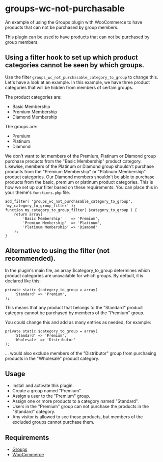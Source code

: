 # groups-wc-not-purchasable
An example of using the Groups plugin with WooCommerce to have products that can not be purchased by group members.

This plugin can be used to have products that can not be purchased by group members.

## Using a filter hook to set up which product categories cannot be seen by which groups.
Use the filter `groups_wc_not_purchasable_category_to_group` to change this.
Let's have a look at an example. In this example, we have three product categories that will be hidden from members of certain groups.

The product categories are:

- Basic Membership
- Premium Membership
- Diamond Membership

The groups are:

- Premium
- Platinum
- Diamond

We don't want to let members of the Premium, Platinum or Diamond group purchase products from the "Basic Membership" product category.
Likewise, members of the Platinum or Diamond group shouldn't
purchase products from the "Premium Membership" or "Platinum Membership" product categories.
Our Diamond members shouldn't be able to purchase products from the basic, premium or platinum product categories.
This is how we set up our filter based on these requirements. You can place this in your theme's `functions.php` file.

```
add_filter( 'groups_wc_not_purchasable_category_to_group', 'my_category_to_group_filter' );
function my_category_to_group_filter( $category_to_group ) {
	return array(
		'Basic Membership'    => 'Premium',
		'Premium Membership'  => 'Platinum',
		'Platinum Membership' => 'Diamond'
	);
}
```

## Alternative to using the filter (not recommended).

In the plugin's main file, an array $category_to_group determines which product categories are unavailable for which groups. By default, it is declared like this:

```
private static $category_to_group = array(
	'Standard' => 'Premium',
);
```

This means that any product that belongs to the "Standard" product category cannot be purchased by members of the "Premium" group.

You could change this and add as many entries as needed, for example:

```
private static $category_to_group = array(
	'Standard' => 'Premium',
	'Wholesale' => 'Distributor'
);
```

... would also exclude members of the "Distributor" group from purchasing products in the "Wholesale" product category.

## Usage

- Install and activate this plugin.
- Create a group named "Premium".
- Assign a user to the "Premium" group.
- Assign one or more products to a category named "Standard".
- Users in the "Premium" group can not purchase the products in the "Standard" category.
- Any visitor is allowed to see those products, but members of the excluded groups cannot purchase them.

## Requirements
- [Groups](http://wordpress.org/plugins/groups/)
- [WooCommerce](http://wordpress.org/plugins/woocommerce/)
